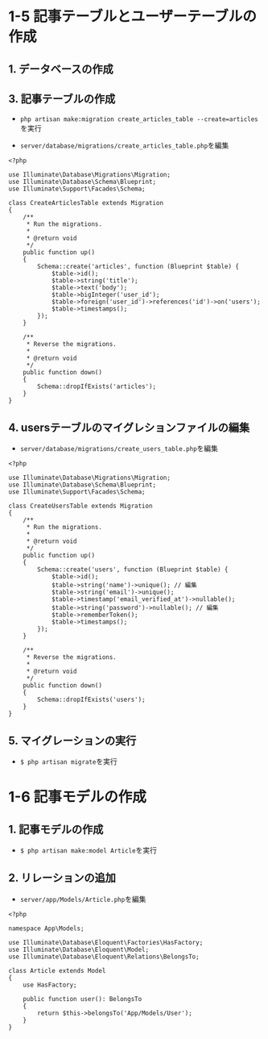 # 1-5 記事テーブルとユーザーテーブルの作成

## 1. データベースの作成

## 3. 記事テーブルの作成

+ `php artisan make:migration create_articles_table --create=articles`を実行<br>

+ `server/database/migrations/create_articles_table.php`を編集<br>

```php:create_articles_table.php
<?php

use Illuminate\Database\Migrations\Migration;
use Illuminate\Database\Schema\Blueprint;
use Illuminate\Support\Facades\Schema;

class CreateArticlesTable extends Migration
{
    /**
     * Run the migrations.
     *
     * @return void
     */
    public function up()
    {
        Schema::create('articles', function (Blueprint $table) {
            $table->id();
            $table->string('title');
            $table->text('body');
            $table->bigInteger('user_id');
            $table->foreign('user_id')->references('id')->on('users');
            $table->timestamps();
        });
    }

    /**
     * Reverse the migrations.
     *
     * @return void
     */
    public function down()
    {
        Schema::dropIfExists('articles');
    }
}
```

## 4. usersテーブルのマイグレションファイルの編集

+ `server/database/migrations/create_users_table.php`を編集<br>

```php:create_users_table.php
<?php

use Illuminate\Database\Migrations\Migration;
use Illuminate\Database\Schema\Blueprint;
use Illuminate\Support\Facades\Schema;

class CreateUsersTable extends Migration
{
    /**
     * Run the migrations.
     *
     * @return void
     */
    public function up()
    {
        Schema::create('users', function (Blueprint $table) {
            $table->id();
            $table->string('name')->unique(); // 編集
            $table->string('email')->unique();
            $table->timestamp('email_verified_at')->nullable();
            $table->string('password')->nullable(); // 編集
            $table->rememberToken();
            $table->timestamps();
        });
    }

    /**
     * Reverse the migrations.
     *
     * @return void
     */
    public function down()
    {
        Schema::dropIfExists('users');
    }
}
```

## 5. マイグレーションの実行

+ `$ php artisan migrate`を実行<br>

# 1-6 記事モデルの作成

## 1. 記事モデルの作成

+ `$ php artisan make:model Article`を実行<br>

## 2. リレーションの追加

+ `server/app/Models/Article.php`を編集<br>

```php:Article.php
<?php

namespace App\Models;

use Illuminate\Database\Eloquent\Factories\HasFactory;
use Illuminate\Database\Eloquent\Model;
use Illuminate\Database\Eloquent\Relations\BelongsTo;

class Article extends Model
{
    use HasFactory;

    public function user(): BelongsTo
    {
        return $this->belongsTo('App/Models/User');
    }
}
```
